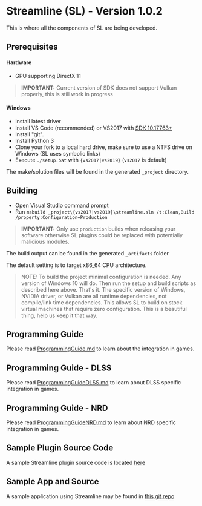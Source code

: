 # Streamline (SL) - Version 1.0.2
This is where all the components of SL are being developed.

## Prerequisites
#### Hardware
- GPU supporting DirectX 11

> **IMPORTANT:**
> Current version of SDK does not support Vulkan properly, this is still work in progress
#### Windows
- Install latest driver
- Install VS Code (recommended) or VS2017 with [SDK 10.17763+](https://go.microsoft.com/fwlink/?LinkID=2023014)
- Install "git".
- Install Python 3
- Clone your fork to a local hard drive, make sure to use a NTFS drive on Windows (SL uses symbolic links)
- Execute `./setup.bat` with `{vs2017|vs2019}` (`vs2017` is default)

The make/solution files will be found in the generated `_project` directory. 

## Building
- Open Visual Studio command prompt
- Run `msbuild _project\{vs2017|vs2019}\streamline.sln /t:Clean,Build /property:Configuration=Production`
> **IMPORTANT:**
> Only use `production` builds when releasing your software otherwise SL plugins could be replaced with potentially malicious modules.

The build output can be found in the generated `_artifacts` folder 

The default setting is to target x86_64 CPU architecture.

> NOTE: To build the project minimal configuration is needed. Any version of Windows 10 will do. Then
run the setup and build scripts as described here above. That's it. The specific version of Windows, NVIDIA driver,
or Vulkan are all runtime dependencies, not compile/link time dependencies. This allows SL to build on stock
virtual machines that require zero configuration. This is a beautiful thing, help us keep it that way.

## Programming Guide
Please read [ProgrammingGuide.md](docs/ProgrammingGuide.md) to learn about the integration in games.
## Programming Guide - DLSS
Please read [ProgrammingGuideDLSS.md](docs/ProgrammingGuideDLSS.md) to learn about DLSS specific integration in games.
## Programming Guide - NRD
Please read [ProgrammingGuideNRD.md](docs/ProgrammingGuideNRD.md) to learn about NRD specific integration in games.

## Sample Plugin Source Code
A sample Streamline plugin source code is located [here](source/plugins/sl.template/templateEntry.cpp)
## Sample App and Source
A sample application using Streamline may be found in [this git repo](https://github.com/NVIDIAGameWorks/Streamline_Sample)
